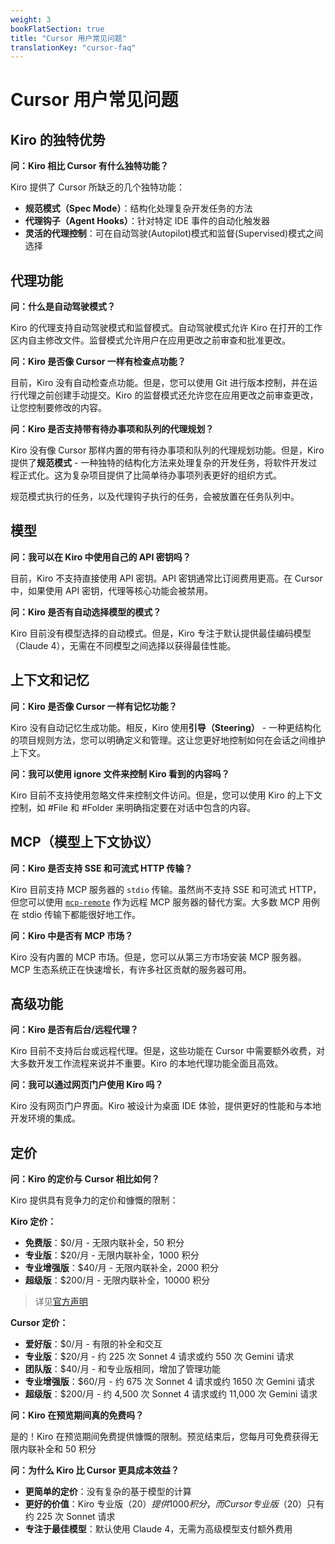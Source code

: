 ```yaml
---
weight: 3
bookFlatSection: true
title: "Cursor 用户常见问题"
translationKey: "cursor-faq"
---
```


# Cursor 用户常见问题

## Kiro 的独特优势

**问：Kiro 相比 Cursor 有什么独特功能？**

Kiro 提供了 Cursor 所缺乏的几个独特功能：

- **规范模式（Spec Mode）**：结构化处理复杂开发任务的方法
- **代理钩子（Agent Hooks）**：针对特定 IDE 事件的自动化触发器
- **灵活的代理控制**：可在自动驾驶(Autopilot)模式和监督(Supervised)模式之间选择

## 代理功能

**问：什么是自动驾驶模式？**

Kiro 的代理支持自动驾驶模式和监督模式。自动驾驶模式允许 Kiro 在打开的工作区内自主修改文件。监督模式允许用户在应用更改之前审查和批准更改。

**问：Kiro 是否像 Cursor 一样有检查点功能？**

目前，Kiro 没有自动检查点功能。但是，您可以使用 Git 进行版本控制，并在运行代理之前创建手动提交。Kiro 的监督模式还允许您在应用更改之前审查更改，让您控制要修改的内容。

**问：Kiro 是否支持带有待办事项和队列的代理规划？**

Kiro 没有像 Cursor 那样内置的带有待办事项和队列的代理规划功能。但是，Kiro 提供了**规范模式** - 一种独特的结构化方法来处理复杂的开发任务，将软件开发过程正式化。这为复杂项目提供了比简单待办事项列表更好的组织方式。

规范模式执行的任务，以及代理钩子执行的任务，会被放置在任务队列中。

## 模型

**问：我可以在 Kiro 中使用自己的 API 密钥吗？**

目前，Kiro 不支持直接使用 API 密钥。API 密钥通常比订阅费用更高。在 Cursor 中，如果使用 API 密钥，代理等核心功能会被禁用。

**问：Kiro 是否有自动选择模型的模式？**

Kiro 目前没有模型选择的自动模式。但是，Kiro 专注于默认提供最佳编码模型（Claude 4），无需在不同模型之间选择以获得最佳性能。

## 上下文和记忆

**问：Kiro 是否像 Cursor 一样有记忆功能？**

Kiro 没有自动记忆生成功能。相反，Kiro 使用**引导（Steering）** - 一种更结构化的项目规则方法，您可以明确定义和管理。这让您更好地控制如何在会话之间维护上下文。

**问：我可以使用 ignore 文件来控制 Kiro 看到的内容吗？**

Kiro 目前不支持使用忽略文件来控制文件访问。但是，您可以使用 Kiro 的上下文控制，如 #File 和 #Folder 来明确指定要在对话中包含的内容。

## MCP（模型上下文协议）

**问：Kiro 是否支持 SSE 和可流式 HTTP 传输？**

Kiro 目前支持 MCP 服务器的 `stdio` 传输。虽然尚不支持 SSE 和可流式 HTTP，但您可以使用 [`mcp-remote`](https://www.npmjs.com/package/mcp-remote) 作为远程 MCP 服务器的替代方案。大多数 MCP 用例在 stdio 传输下都能很好地工作。

**问：Kiro 中是否有 MCP 市场？**

Kiro 没有内置的 MCP 市场。但是，您可以从第三方市场安装 MCP 服务器。MCP 生态系统正在快速增长，有许多社区贡献的服务器可用。

## 高级功能

**问：Kiro 是否有后台/远程代理？**

Kiro 目前不支持后台或远程代理。但是，这些功能在 Cursor 中需要额外收费，对大多数开发工作流程来说并不重要。Kiro 的本地代理功能全面且高效。

**问：我可以通过网页门户使用 Kiro 吗？**

Kiro 没有网页门户界面。Kiro 被设计为桌面 IDE 体验，提供更好的性能和与本地开发环境的集成。

## 定价

**问：Kiro 的定价与 Cursor 相比如何？**

Kiro 提供具有竞争力的定价和慷慨的限制：

**Kiro 定价：**

- **免费版**：$0/月 - 无限内联补全，50 积分
- **专业版**：$20/月 - 无限内联补全，1000 积分
- **专业增强版**：$40/月 - 无限内联补全，2000 积分
- **超级版**：$200/月 - 无限内联补全，10000 积分

> 详见[官方声明](https://kiro.dev/blog/new-pricing-plans-and-auto/)

**Cursor 定价：**

- **爱好版**：$0/月 - 有限的补全和交互
- **专业版**：$20/月 - 约 225 次 Sonnet 4 请求或约 550 次 Gemini 请求
- **团队版**：$40/月 - 和专业版相同，增加了管理功能
- **专业增强版**：$60/月 - 约 675 次 Sonnet 4 请求或约 1650 次 Gemini 请求
- **超级版**：$200/月 - 约 4,500 次 Sonnet 4 请求或约 11,000 次 Gemini 请求

**问：Kiro 在预览期间真的免费吗？**

是的！Kiro 在预览期间免费提供慷慨的限制。预览结束后，您每月可免费获得无限内联补全和 50 积分

**问：为什么 Kiro 比 Cursor 更具成本效益？**

- **更简单的定价**：没有复杂的基于模型的计算
- **更好的价值**：Kiro 专业版（$20）提供 1000 积分，而 Cursor 专业版（$20）只有约 225 次 Sonnet 请求
- **专注于最佳模型**：默认使用 Claude 4，无需为高级模型支付额外费用
